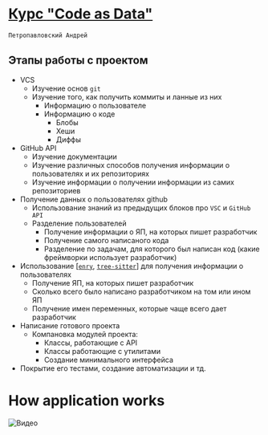 # [Курс "Code as Data"](https://gist.github.com/EgorBu/e4e6cf7e2c907e29ee9730..)
```css
Петропавловский Андрей
```
## Этапы работы с проектом
- VCS
    - Изучение основ `git`
    - Изучение того, как получить коммиты и ланные из них
        - Информацию о пользователе
        - Информацию о коде
            - Блобы
            - Хеши
            - Диффы
- GitHub API
    - Изучение документации
    - Изучение различных способов получения информации о пользователях и их репозиториях
    - Изучение информации о получении информации из самих репозиториев
- Получение данных о пользователях github
    - Использование знаний из предыдущих блоков про `VSC` и `GitHub API`
    - Разделение пользователей
        - Получение информации о ЯП, на которых пишет разработчик
        - Получение самого написаного кода
        - Разделение по задачам, для которого был написан код (какие фреймворки использует разработчик)
- Использование [[`enry`](https://github.com/go-enry/go-enry), [`tree-sitter`](https://github.com/tree-sitter/tree-sitter)] для получения информации о пользователях
    - Получение ЯП, на которых пишет разработчик
    - Сколько всего было написано разработчиком на том или ином ЯП
    - Получение имен переменных, которые чаще всего дает разработчик
- Написание готового проекта
    - Компановка модулей проекта:
        - Классы, работающие с API
        - Классы работающие с утилитами
        - Создание минимального интерфейса
- Покрытие его тестами, создание автоматизации и тд.

# How application works  
![Видео](https://disk.yandex.ru/i/5iav7zEzyZxA_Q)
